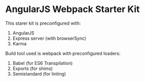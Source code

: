# AngularJS Webpack Starter Kit

This starer kit is preconfigured with:

1. AngularJS
2. Express server (with browserSync)
3. Karma

Build tool used is webpack with preconfigured loaders:

1. Babel (for ES6 Transpilation)
2. Exports (for shims)
3. Semistandard (for linting)
